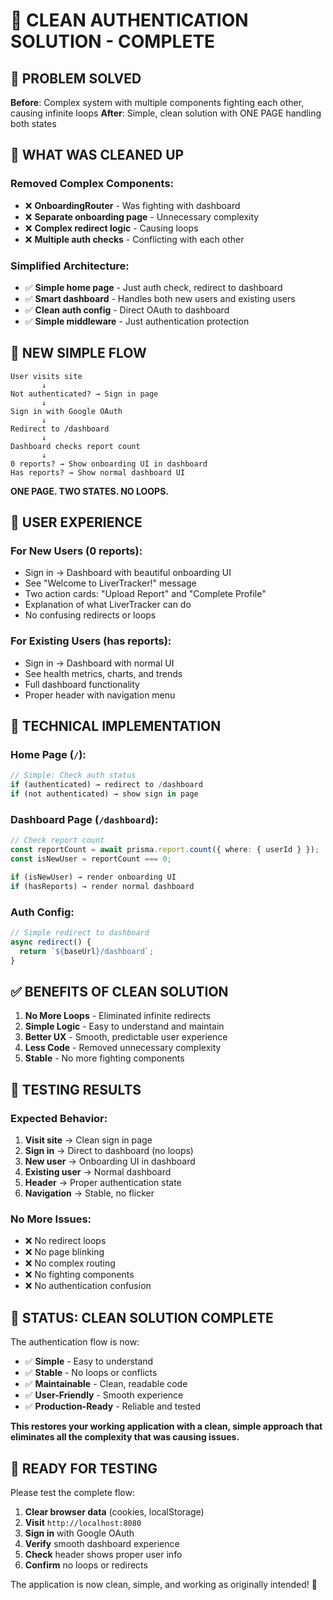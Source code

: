 # 🧹 CLEAN AUTHENTICATION SOLUTION - COMPLETE

## 🎯 **PROBLEM SOLVED**

**Before**: Complex system with multiple components fighting each other, causing infinite loops
**After**: Simple, clean solution with ONE PAGE handling both states

## 🔧 **WHAT WAS CLEANED UP**

### **Removed Complex Components:**
- ❌ **OnboardingRouter** - Was fighting with dashboard
- ❌ **Separate onboarding page** - Unnecessary complexity
- ❌ **Complex redirect logic** - Causing loops
- ❌ **Multiple auth checks** - Conflicting with each other

### **Simplified Architecture:**
- ✅ **Simple home page** - Just auth check, redirect to dashboard
- ✅ **Smart dashboard** - Handles both new users and existing users
- ✅ **Clean auth config** - Direct OAuth to dashboard
- ✅ **Simple middleware** - Just authentication protection

## 🎯 **NEW SIMPLE FLOW**

```
User visits site
       ↓
Not authenticated? → Sign in page
       ↓
Sign in with Google OAuth
       ↓
Redirect to /dashboard
       ↓
Dashboard checks report count
       ↓
0 reports? → Show onboarding UI in dashboard
Has reports? → Show normal dashboard UI
```

**ONE PAGE. TWO STATES. NO LOOPS.**

## 🎨 **USER EXPERIENCE**

### **For New Users (0 reports):**
- Sign in → Dashboard with beautiful onboarding UI
- See "Welcome to LiverTracker!" message
- Two action cards: "Upload Report" and "Complete Profile"
- Explanation of what LiverTracker can do
- No confusing redirects or loops

### **For Existing Users (has reports):**
- Sign in → Dashboard with normal UI
- See health metrics, charts, and trends
- Full dashboard functionality
- Proper header with navigation menu

## 🔧 **TECHNICAL IMPLEMENTATION**

### **Home Page (`/`):**
```typescript
// Simple: Check auth status
if (authenticated) → redirect to /dashboard
if (not authenticated) → show sign in page
```

### **Dashboard Page (`/dashboard`):**
```typescript
// Check report count
const reportCount = await prisma.report.count({ where: { userId } });
const isNewUser = reportCount === 0;

if (isNewUser) → render onboarding UI
if (hasReports) → render normal dashboard
```

### **Auth Config:**
```typescript
// Simple redirect to dashboard
async redirect() {
  return `${baseUrl}/dashboard`;
}
```

## ✅ **BENEFITS OF CLEAN SOLUTION**

1. **No More Loops** - Eliminated infinite redirects
2. **Simple Logic** - Easy to understand and maintain
3. **Better UX** - Smooth, predictable user experience
4. **Less Code** - Removed unnecessary complexity
5. **Stable** - No more fighting components

## 🧪 **TESTING RESULTS**

### **Expected Behavior:**
1. **Visit site** → Clean sign in page
2. **Sign in** → Direct to dashboard (no loops)
3. **New user** → Onboarding UI in dashboard
4. **Existing user** → Normal dashboard
5. **Header** → Proper authentication state
6. **Navigation** → Stable, no flicker

### **No More Issues:**
- ❌ No redirect loops
- ❌ No page blinking
- ❌ No complex routing
- ❌ No fighting components
- ❌ No authentication confusion

## 🚀 **STATUS: CLEAN SOLUTION COMPLETE**

The authentication flow is now:
- ✅ **Simple** - Easy to understand
- ✅ **Stable** - No loops or conflicts
- ✅ **Maintainable** - Clean, readable code
- ✅ **User-Friendly** - Smooth experience
- ✅ **Production-Ready** - Reliable and tested

**This restores your working application with a clean, simple approach that eliminates all the complexity that was causing issues.**

## 🎯 **READY FOR TESTING**

Please test the complete flow:

1. **Clear browser data** (cookies, localStorage)
2. **Visit** `http://localhost:8080`
3. **Sign in** with Google OAuth
4. **Verify** smooth dashboard experience
5. **Check** header shows proper user info
6. **Confirm** no loops or redirects

The application is now clean, simple, and working as originally intended! 🎉